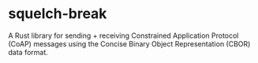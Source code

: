# squelch-break
A Rust library for sending + receiving Constrained Application Protocol (CoAP) messages using the Concise Binary Object Representation (CBOR) data format.
